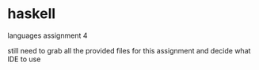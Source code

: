 # haskell
languages assignment 4

still need to grab all the provided files for this assignment and decide what IDE to use

